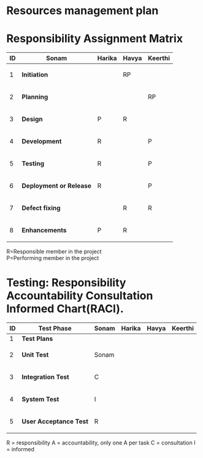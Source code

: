 # Resources management plan

# Responsibility Assignment Matrix

ID|Sonam| Harika| Havya| Keerthi|
---|---|---|---|---|
1 | **Initiation** | |<p>RP</p>| |
2 | **Planning**   | | |<p> RP</p>|
3 | **Design**|<p>P</p>|<p>R</p>| |
4 | **Development**|<p>R</p>| | <p>P</p>|
5 | **Testing**|<p>R</p>| | <p>P</p>|
6 | **Deployment or Release**| <p>R</p>| |<p>P</p> |
7 | **Defect fixing**| | <p>R</p>|<p>R</p>|
8 | **Enhancements**|<p>P</p> |<p>R</p> | |


R=Responsible member in the project <br/>
P=Performing member in the project <br/>


# Testing: Responsibility Accountability Consultation Informed Chart(RACI).

ID|Test Phase|Sonam|Harika|Havya|Keerthi|
---|---|---|---|---|---|
1 | **Test Plans** | <p></p>| | | |
2 | **Unit Test**  | <p>Sonam</p>| | | |
3 | **Integration Test**|<p>C</p>| | | |
4 | **System Test**|<p>I</p>| | | |
5 | **User Acceptance Test**|<p>R</p>| | | |

R = responsibility
A = accountability, only one A per task
C = consultation
I = informed



